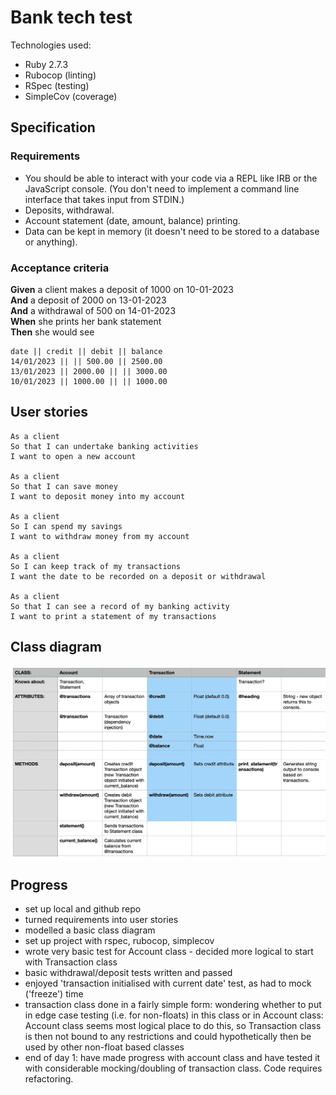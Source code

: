 # Bank tech test

Technologies used:

- Ruby 2.7.3
- Rubocop (linting)
- RSpec (testing)
- SimpleCov (coverage)

## Specification

### Requirements

- You should be able to interact with your code via a REPL like IRB or the JavaScript console. (You don't need to implement a command line interface that takes input from STDIN.)
- Deposits, withdrawal.
- Account statement (date, amount, balance) printing.
- Data can be kept in memory (it doesn't need to be stored to a database or anything).

### Acceptance criteria

**Given** a client makes a deposit of 1000 on 10-01-2023  
**And** a deposit of 2000 on 13-01-2023  
**And** a withdrawal of 500 on 14-01-2023  
**When** she prints her bank statement  
**Then** she would see

```
date || credit || debit || balance
14/01/2023 || || 500.00 || 2500.00
13/01/2023 || 2000.00 || || 3000.00
10/01/2023 || 1000.00 || || 1000.00
```

## User stories

```
As a client
So that I can undertake banking activities
I want to open a new account

As a client
So that I can save money
I want to deposit money into my account

As a client
So I can spend my savings
I want to withdraw money from my account

As a client
So I can keep track of my transactions
I want the date to be recorded on a deposit or withdrawal

As a client
So that I can see a record of my banking activity
I want to print a statement of my transactions
```

## Class diagram

![Class diagram](plan.png)

## Progress

- set up local and github repo
- turned requirements into user stories
- modelled a basic class diagram
- set up project with rspec, rubocop, simplecov
- wrote very basic test for Account class - decided more logical to start with Transaction class
- basic withdrawal/deposit tests written and passed
- enjoyed 'transaction initialised with current date' test, as had to mock ('freeze') time
- transaction class done in a fairly simple form: wondering whether to put in edge case testing (i.e. for non-floats) in this class or in Account class: Account class seems most logical place to do this, so Transaction class is then not bound to any restrictions and could hypothetically then be used by other non-float based classes
- end of day 1: have made progress with account class and have tested it with considerable mocking/doubling of transaction class. Code requires refactoring.
